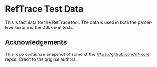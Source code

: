 # RefTrace Test Data

This is test data for the RefTrace tool. The data is used in both the parser-level tests and the DSL-level tests.

## Acknowledgements

This repo contains a snapshot of some of the https://github.com/nf-core repos. Credit to the original authors.

